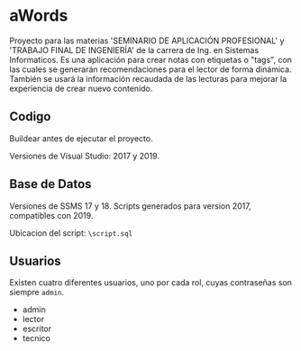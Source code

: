 # aWords
Proyecto para las materias 'SEMINARIO DE APLICACIÓN PROFESIONAL' y 'TRABAJO FINAL DE INGENIERÍA' de la carrera de Ing. en Sistemas Informaticos. Es una aplicación para crear notas con etiquetas o "tags", con las cuales se generarán recomendaciones para el lector de forma dinámica. También se usará la información recaudada de las lecturas para mejorar la experiencia de crear nuevo contenido.


## Codigo
Buildear antes de ejecutar el proyecto.

Versiones de Visual Studio: 2017 y 2019.


## Base de Datos
Versiones de SSMS 17 y 18. Scripts generados para version 2017, compatibles con 2019.

Ubicacion del script: `\script.sql`


## Usuarios
Existen cuatro diferentes usuarios, uno por cada rol, cuyas contraseñas son siempre `admin`.
 - admin
 - lector
 - escritor
 - tecnico
